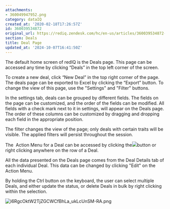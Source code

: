 ```yaml
---
attachments:
- 360049947952.png
category: dataIQ
created_at: '2020-02-18T17:26:57Z'
id: 360039534872
original_url: https://rediq.zendesk.com/hc/en-us/articles/360039534872-Deal-Page
section: Deals
title: Deal Page
updated_at: '2024-10-07T16:41:50Z'
---
```


The default home screen of redIQ is the Deals page. This page can be accessed any time by clicking “Deals” in the top left corner of the screen.

To create a new deal, click “New Deal” in the top right corner of the page. The deals page can be exported to Excel by clicking the “Export” button. To change the view of this page, use the "Settings" and "Filter" buttons.

In the settings tab, deals can be grouped by different fields. The fields on the page can be customized, and the order of the fields can be modified. All fields with a check mark next to it in settings, will appear on the Deals page. The order of these columns can be customized by dragging and dropping each field in the appropriate position.

The filter changes the view of the page; only deals with certain traits will be visible. The applied filters will persist throughout the session.

The  Action Menu for a Deal can be accessed by clicking the![](https://s3.amazonaws.com/cdn.freshdesk.com/data/helpdesk/attachments/production/5092438955/original/X8Q_GOJSqMomifLt55_HsgAYiyXgGhNyhA?1515184439)button or right clicking anywhere on the row of a Deal.

All the data presented on the Deals page comes from the Deal Details tab of each individual Deal. This data can be changed by clicking "Edit" on the Action Menu.

By holding the Ctrl button on the keyboard, the user can select multiple Deals, and either update the status, or delete Deals in bulk by right clicking within the selection.

![i6RgcOktW2TjZGCWCfBhLa_ukLcUnSM-RA.png](https://rediq.zendesk.com/hc/article_attachments/360049947952/i6RgcOktW2TjZGCWCfBhLa_ukLcUnSM-RA.png)